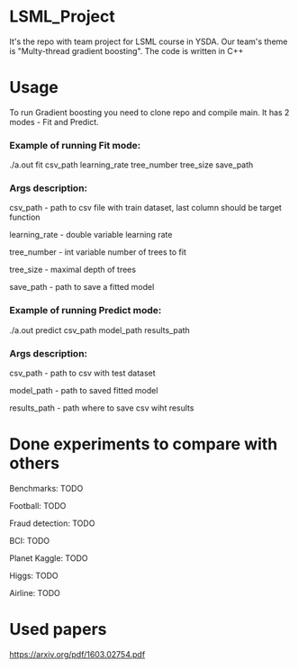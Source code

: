 # LSML_Project

It's the repo with team project for LSML course in YSDA. Our team's theme is "Multy-thread gradient boosting". The code is written in C++

# Usage

To run Gradient boosting you need to clone repo and compile main. It has 2 modes - Fit and Predict.

### Example of running Fit mode:

./a.out fit csv_path learning_rate tree_number tree_size save_path

### Args description:

csv_path - path to csv file with train dataset, last column should be target function

learning_rate - double variable learning rate

tree_number - int variable number of trees to fit

tree_size - maximal depth of trees

save_path - path to save a fitted model

### Example of running Predict mode:

./a.out predict csv_path model_path results_path

### Args description:

csv_path - path to csv with test dataset

model_path - path to saved fitted model

results_path - path where to save csv wiht results

# Done experiments to compare with others

Benchmarks: TODO

Football: TODO

Fraud detection: TODO

BCI: TODO

Planet Kaggle: TODO

Higgs: TODO

Airline: TODO

# Used papers

https://arxiv.org/pdf/1603.02754.pdf
